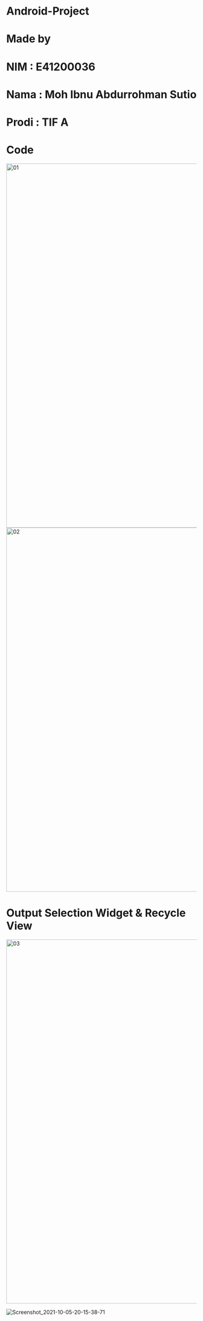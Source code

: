 # Android-Project

# Made by  
# NIM : E41200036 
# Nama : Moh Ibnu Abdurrohman Sutio
# Prodi : TIF A

# Code

<img width="960" alt="01" src="https://user-images.githubusercontent.com/78123715/135635810-401134e2-84de-47a5-97c3-52a47ca95f32.PNG">

<img width="960" alt="02" src="https://user-images.githubusercontent.com/78123715/135635818-60701345-7ee0-4ffd-8aa8-7753c5bc8b46.PNG">

# Output Selection Widget & Recycle View

<img width="960" alt="03" src="https://user-images.githubusercontent.com/78123715/135635822-08df5ae6-cd37-49ca-830f-1613aed896ae.PNG">

![Screenshot_2021-10-05-20-15-38-71](https://user-images.githubusercontent.com/78123715/136030548-e275df51-56a6-4b2e-ba7d-51cd35fe3f71.png)

